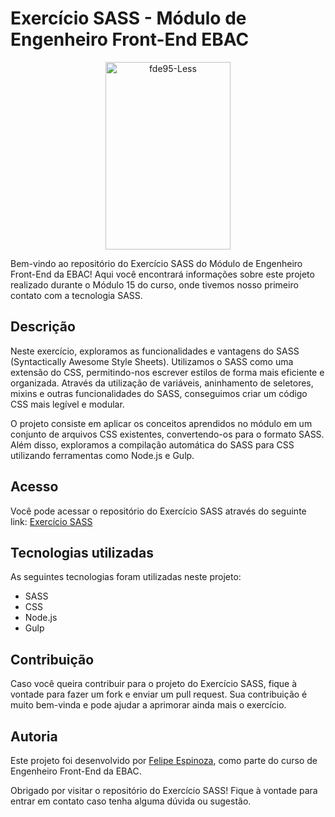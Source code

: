 # Exercício SASS - Módulo de Engenheiro Front-End EBAC

<p align="center">
  <img align="center" alt="fde95-Less" height="300" width="200" src="https://cdn.jsdelivr.net/gh/devicons/devicon/icons/sass/sass-original.svg">
</p>

Bem-vindo ao repositório do Exercício SASS do Módulo de Engenheiro Front-End da EBAC! Aqui você encontrará informações sobre este projeto realizado durante o Módulo 15 do curso, onde tivemos nosso primeiro contato com a tecnologia SASS.

## Descrição

Neste exercício, exploramos as funcionalidades e vantagens do SASS (Syntactically Awesome Style Sheets). Utilizamos o SASS como uma extensão do CSS, permitindo-nos escrever estilos de forma mais eficiente e organizada. Através da utilização de variáveis, aninhamento de seletores, mixins e outras funcionalidades do SASS, conseguimos criar um código CSS mais legível e modular.

O projeto consiste em aplicar os conceitos aprendidos no módulo em um conjunto de arquivos CSS existentes, convertendo-os para o formato SASS. Além disso, exploramos a compilação automática do SASS para CSS utilizando ferramentas como Node.js e Gulp.

## Acesso

Você pode acessar o repositório do Exercício SASS através do seguinte link: [Exercício SASS](https://github.com/fde95/curso-ebac-frontend/tree/exercicio_sass)

## Tecnologias utilizadas

As seguintes tecnologias foram utilizadas neste projeto:

- SASS
- CSS
- Node.js
- Gulp


## Contribuição

Caso você queira contribuir para o projeto do Exercício SASS, fique à vontade para fazer um fork e enviar um pull request. Sua contribuição é muito bem-vinda e pode ajudar a aprimorar ainda mais o exercício.

## Autoria

Este projeto foi desenvolvido por [Felipe Espinoza](https://github.com/<seu-usuario>), como parte do curso de Engenheiro Front-End da EBAC.

Obrigado por visitar o repositório do Exercício SASS! Fique à vontade para entrar em contato caso tenha alguma dúvida ou sugestão.
